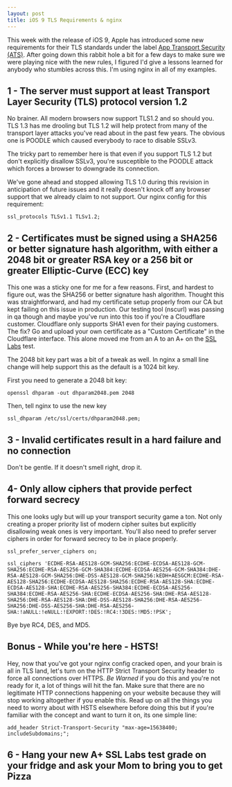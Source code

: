 ```yaml
---
layout: post
title: iOS 9 TLS Requirements & nginx
---
```


This week with the release of iOS 9, Apple has introduced some new requirements for their TLS standards under the label [App Transport Security (ATS)](https://developer.apple.com/library/prerelease/ios/technotes/App-Transport-Security-Technote/). After going down this rabbit hole a bit for a few days to make sure we were playing nice with the new rules, I figured I'd give a lessons learned for anybody who stumbles across this. I'm using nginx in all of my examples.

## 1 - The server must support at least Transport Layer Security (TLS) protocol version 1.2
No brainer. All modern browsers now support TLS1.2 and so should you. TLS 1.3 has me drooling but TLS 1.2 will help protect from many of the transport layer attacks you've read about in the past few years. The obvious one is POODLE which caused everybody to race to disable SSLv3.

The tricky part to remember here is that even if you support TLS 1.2 but don't explicitly disallow SSLv3, you're susceptible to the POODLE attack which forces a browser to downgrade its connection.

We've gone ahead and stopped allowing TLS 1.0 during this revision in anticipation of future issues and it really doesn't knock off any browser support that we already claim to not support. Our nginx config for this requirement:

```
ssl_protocols TLSv1.1 TLSv1.2;
```

## 2 - Certificates must be signed using a SHA256 or better signature hash algorithm, with either a 2048 bit or greater RSA key or a 256 bit or greater Elliptic-Curve (ECC) key
This one was a sticky one for me for a few reasons. First, and hardest to figure out, was the SHA256 or better signature hash algorithm. Thought this was straightforward, and had my certificate setup properly from our CA but kept failing on this issue in production. Our testing tool (nscurl) was passing in qa though and maybe you've run into this too if you're a Cloudflare customer. Cloudflare only supports SHA1 even for their paying customers. The fix? Go and upload your own certificate as a "Custom Certificate" in the Cloudflare interface. This alone moved me from an A to an A+ on the [SSL Labs](https://www.ssllabs.com/ssltest/) test.

The 2048 bit key part was a bit of a tweak as well. In nginx a small line change will help support this as the default is a 1024 bit key.

First you need to generate a 2048 bit key:

```
openssl dhparam -out dhparam2048.pem 2048
```

Then, tell nginx to use the new key

```
ssl_dhparam /etc/ssl/certs/dhparam2048.pem;
```

## 3 - Invalid certificates result in a hard failure and no connection
Don't be gentle. If it doesn't smell right, drop it.

## 4- Only allow ciphers that provide perfect forward secrecy
This one looks ugly but will up your transport security game a ton. Not only creating a proper priority list of modern cipher suites but explicitly disallowing weak ones is very important. You'll also need to prefer server ciphers in order for forward secrecy to be in place properly.

```
ssl_prefer_server_ciphers on;

ssl_ciphers 'ECDHE-RSA-AES128-GCM-SHA256:ECDHE-ECDSA-AES128-GCM-SHA256:ECDHE-RSA-AES256-GCM-SHA384:ECDHE-ECDSA-AES256-GCM-SHA384:DHE-RSA-AES128-GCM-SHA256:DHE-DSS-AES128-GCM-SHA256:kEDH+AESGCM:ECDHE-RSA-AES128-SHA256:ECDHE-ECDSA-AES128-SHA256:ECDHE-RSA-AES128-SHA:ECDHE-ECDSA-AES128-SHA:ECDHE-RSA-AES256-SHA384:ECDHE-ECDSA-AES256-SHA384:ECDHE-RSA-AES256-SHA:ECDHE-ECDSA-AES256-SHA:DHE-RSA-AES128-SHA256:DHE-RSA-AES128-SHA:DHE-DSS-AES128-SHA256:DHE-RSA-AES256-SHA256:DHE-DSS-AES256-SHA:DHE-RSA-AES256-SHA:!aNULL:!eNULL:!EXPORT:!DES:!RC4:!3DES:!MD5:!PSK';
```
Bye bye RC4, DES, and MD5.

## Bonus - While you're here - HSTS!
Hey, now that you've got your nginx config cracked open, and your brain is all in TLS land, let's turn on the HTTP Strict Transport Security header to force all connections over HTTPS. *Be Warned* if you do this and you're not ready for it, a lot of things will hit the fan. Make sure that there are no legitimate HTTP connections happening on your website because they will stop working altogether if you enable this.
Read up on all the things you need to worry about with HSTS elsewhere before doing this but if you're familiar with the concept and want to turn it on, its one simple line:

```
add_header Strict-Transport-Security "max-age=15638400; includeSubdomains;";
```

## 6 - Hang your new A+ SSL Labs test grade on your fridge and ask your Mom to bring you to get Pizza
